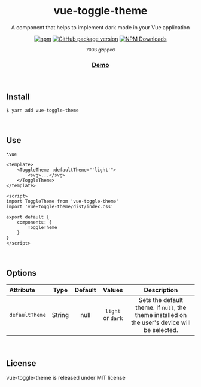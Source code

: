 <div align="center">
<br>
<h1>vue-toggle-theme</h1>
<p>A component that helps to implement dark mode in your Vue application</p>

[![npm](https://img.shields.io/npm/v/vue-toggle-theme.svg?colorB=brightgreen)](https://www.npmjs.com/package/vue-toggle-theme)
[![GitHub package version](https://img.shields.io/github/package-json/v/ux-ui-pro/vue-toggle-theme.svg)](https://github.com/ux-ui-pro/vue-toggle-theme)
[![NPM Downloads](https://img.shields.io/npm/dm/vue-toggle-theme.svg?style=flat)](https://www.npmjs.org/package/vue-toggle-theme)

<p><sup>700B gzipped</sup></p>
<h3><a href="https://9ddmm6.csb.app/">Demo</a></h3>
</div>
<br>

## Install
```
$ yarn add vue-toggle-theme
```
<br>

## Use
<p><sub>*.vue</sub></p>

```vue
<template>
	<ToggleTheme :defaultTheme="'light'">
		<svg>...</svg>
	</ToggleTheme>
</template>

<script>
import ToggleTheme from 'vue-toggle-theme'
import 'vue-toggle-theme/dist/index.css'

export default {
	components: {
		ToggleTheme
	}
}
</script>
```
<br>

## Options
| Attribute        | Type       | Default    | Values              | Description                                                                                    |
| :--------------- | :--------: | :--------: | :-----------------: | :--------------------------------------------------------------------------------------------: |
| `defaultTheme`   |   String   |    null    |  `light` or `dark`  | Sets the default theme. If `null`, the theme installed on the user's device will be selected.  |
<br>

## License
vue-toggle-theme is released under MIT license